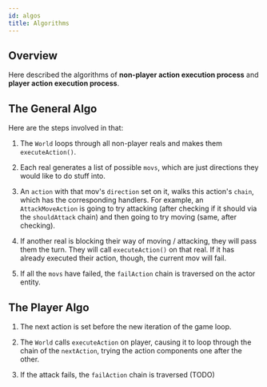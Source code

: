 ```yaml
---
id: algos
title: Algorithms
---
```


## Overview

Here described the algorithms of **non-player action execution process** and **player action execution process**.


## The General Algo

Here are the steps involved in that:

1. The `World` loops through all non-player reals and makes them `executeAction()`. 

2. Each real generates a list of possible `movs`, which are just directions they would like to do stuff into.

3. An `action` with that mov's `direction` set on it, walks this action's `chain`, which has the corresponding handlers.
For example, an `AttackMoveAction` is going to try attacking (after checking if it should via the `shouldAttack` chain) and then going to try moving (same, after checking).

4. If another real is blocking their way of moving / attacking, they will pass them the turn. They will call `executeAction()` on that real. If it has already executed their action, though, the current mov will fail.

5. If all the `movs` have failed, the `failAction` chain is traversed on the actor entity.


## The Player Algo

1. The next action is set before the new iteration of the game loop.

2. The `World` calls `executeAction` on player, causing it to loop through the chain of the `nextAction`, trying the action components one after the other.

3. If the attack fails, the `failAction` chain is traversed (TODO)